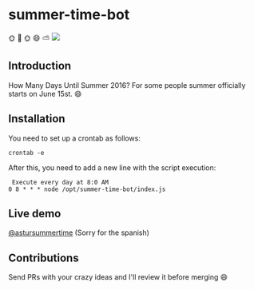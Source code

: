 # summer-time-bot
:sun_with_face: :palm_tree: :sun_with_face: :smile: :partly_sunny:
[<img src="http://www.hiltonhawaiianvillage.com/assets/img/discover/oahu-island-activities/HHV_Oahu-island-activities_Content_Beaches_455x248_x2.jpg">](Beach)
## Introduction
How Many Days Until Summer 2016?  For some people summer officially starts on June 15st. :smile:


## Installation
You need to set up a crontab as follows:<br/>

``crontab -e`` <br/>

After this, you need to add a new line with the script execution:<br/>

`` Execute every day at 8:0 AM``<br/>
``0 8 * * * node /opt/summer-time-bot/index.js``

## Live demo
[@astursummertime](https://twitter.com/astursummertime) (Sorry for the spanish)

## Contributions
Send PRs with your crazy ideas and I'll review it before merging :smile:
